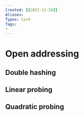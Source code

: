 ```yaml
---
Created: [[2022-11-26]]
Aliases: 
Types: Card
Tags: 
- 
---
```

# Open addressing
## Double hashing
## Linear probing
## Quadratic probing
